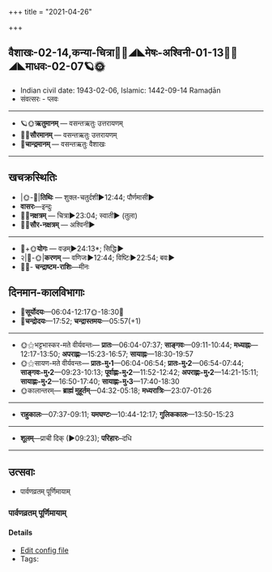 +++
title = "2021-04-26"

+++
## वैशाखः-02-14,कन्या-चित्रा🌛🌌◢◣मेषः-अश्विनी-01-13🌌🌞◢◣माधवः-02-07🪐🌞
- Indian civil date: 1943-02-06, Islamic: 1442-09-14 Ramaḍān
- संवत्सरः - प्लवः
___________________
- 🪐🌞**ऋतुमानम्** — वसन्तऋतुः उत्तरायणम्
- 🌌🌞**सौरमानम्** — वसन्तऋतुः उत्तरायणम्
- 🌛**चान्द्रमानम्** — वसन्तऋतुः वैशाखः
___________________


## खचक्रस्थितिः
- |🌞-🌛|**तिथिः** — शुक्ल-चतुर्दशी►12:44; पौर्णमासी►  
- **वासरः**—इन्दुः  
- 🌌🌛**नक्षत्रम्** — चित्रा►23:04; स्वाती► (तुला)  
- 🌌🌞**सौर-नक्षत्रम्** — अश्विनी►  
___________________
- 🌛+🌞**योगः** — वज्रम्►24:13*; सिद्धिः►  
- २|🌛-🌞|**करणम्** — वणिजः►12:44; विष्टिः►22:54; बवः►  
- 🌌🌛- **चन्द्राष्टम-राशिः**—मीनः  


## दिनमान-कालविभागाः
- 🌅**सूर्योदयः**—06:04-12:17🌞️-18:30🌇  
- 🌛**चन्द्रोदयः**—17:52; **चन्द्रास्तमयः**—05:57(+1)  
___________________
- 🌞⚝भट्टभास्कर-मते वीर्यवन्तः— **प्रातः**—06:04-07:37; **साङ्गवः**—09:11-10:44; **मध्याह्नः**—12:17-13:50; **अपराह्णः**—15:23-16:57; **सायाह्नः**—18:30-19:57  
- 🌞⚝सायण-मते वीर्यवन्तः— **प्रातः-मु॰1**—06:04-06:54; **प्रातः-मु॰2**—06:54-07:44; **साङ्गवः-मु॰2**—09:23-10:13; **पूर्वाह्णः-मु॰2**—11:52-12:42; **अपराह्णः-मु॰2**—14:21-15:11; **सायाह्णः-मु॰2**—16:50-17:40; **सायाह्णः-मु॰3**—17:40-18:30  
- 🌞कालान्तरम्— **ब्राह्मं मुहूर्तम्**—04:32-05:18; **मध्यरात्रिः**—23:07-01:26  
___________________
- **राहुकालः**—07:37-09:11; **यमघण्टः**—10:44-12:17; **गुलिककालः**—13:50-15:23  
___________________
- **शूलम्**—प्राची दिक् (►09:23); **परिहारः**–दधि  
___________________

## उत्सवाः
- पार्वणव्रतम् पूर्णिमायाम्
### पार्वणव्रतम् पूर्णिमायाम्



#### Details
- [Edit config file](https://github.com/jyotisham/adyatithi/tree/master/gRhya/general/relative_event/sthAlIpAkaH_16/offset__-1/pArvaNa-vratam_15.toml)
- Tags: 



